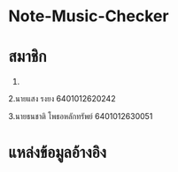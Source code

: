 # Note-Music-Checker
# สมาชิก
1.

2.นายแสง รงยง 6401012620242

3.นายธนชาติ โพธอหลักทรัพย์ 6401012630051

# แหล่งข้อมูลอ้างอิง
